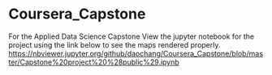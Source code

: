 # Coursera_Capstone
For the Applied Data Science Capstone
View the jupyter notebook for the project using the link below to see the maps rendered properly.
https://nbviewer.jupyter.org/github/daochang/Coursera_Capstone/blob/master/Capstone%20project%20%28public%29.ipynb
